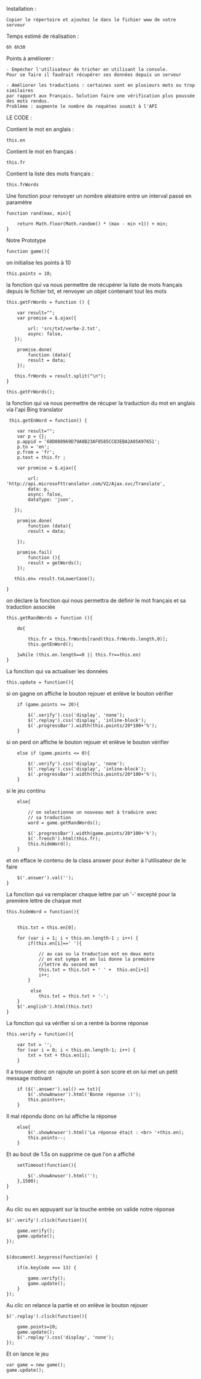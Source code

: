 
Installation :

	Copier le répertoire et ajoutez le dans le fichier www de votre serveur


Temps estimé de réalisation : 

	6h 6h30

Points à améliorer : 

	- Empécher l'utilisateur de tricher en utilisant la console.
	Pour se faire il faudrait récupérer ses données depuis un serveur

	- Améliorer les traductions : certaines sont en plusieurs mots ou trop similaires 
	par rapport aux Français. Solution faire une vérification plus poussée des mots rendus.
	Problème : augmente le nombre de requètes soumit à l'API




LE CODE : 




Contient le mot en anglais : 

	this.en

Contient le mot en français : 

	this.fr

Contient la liste des mots français :

	this.frWords

Une fonction pour renvoyer un nombre aléatoire
entre un interval passé en paramètre

	function rand(max, min){

		return Math.floor(Math.random() * (max - min +1)) + min;
	}

Notre Prototype

	function game(){

on initialise les points à 10

	this.points = 10;
	
la fonction qui va nous permettre de récupérer
la liste de mots français depuis le fichier txt,
et renvoyer un objet contenant tout les mots

	this.getFrWords = function () {

	    var result="";	
	    var promise = $.ajax({

			url: 'src/txt/verbe-2.txt',
			async: false,    
	   });    

	    promise.done(
	    	function (data){         	
	      	result = data;
	    });

	   this.frWords = result.split("\n");   
	}

	this.getFrWords();

la fonction qui va nous permettre de récuper
la traduction du mot en anglais via l'api Bing translator

	 this.getEnWord = function() {

	    var result="";
	    var p = {};
		p.appid = '68D088969D79A8B23AF8585CC83EBA2A05A97651';
		p.to = 'en';
		p.from = 'fr';
		p.text = this.fr ;
		
	    var promise = $.ajax({

			url: 'http://api.microsofttranslator.com/V2/Ajax.svc/Translate',
			data: p,
	        async: false,
	        dataType: 'json',
	      
	   });    

	    promise.done(
	    	function (data){         	
	      	result = data;
	      	
	    });
		
		promise.fail(
	    	function (){         	
	      	result = getWords();
	    });

	   this.en= result.toLowerCase();
	  
	}

			
on déclare la fonction qui nous permettra de définir le mot français et sa traduction associée	

	this.getRandWords = function (){
		
		do{
			
			this.fr = this.frWords[rand(this.frWords.length,0)];
			this.getEnWord();

		}while (this.en.length==0 || this.fr==this.en)		
	}	


La fonction qui va actualiser les données

	this.update = function(){
		
si on gagne on affiche le bouton rejouer et enlève le bouton vérifier

		if (game.points >= 20){

			$('.verify').css('display', 'none');
			$('.replay').css('display', 'inline-block');
			$('.progressBar').width(this.points/20*100+'%');		
		}
		
si on perd on affiche le bouton rejouer et enlève le bouton vérifier

		else if (game.points <= 0){

			$('.verify').css('display', 'none');
			$('.replay').css('display', 'inline-block');
			$('.progressBar').width(this.points/20*100+'%');
		}

si le jeu continu

		else{

			// on selectionne un nouveau mot à traduire avec 
			// sa traduction
			word = game.getRandWords();

			$('.progressBar').width(game.points/20*100+'%');
			$('.french').html(this.fr);
			this.hideWord();
		}

et on efface le contenu de la class answer pour
éviter à l'utilisateur de le faire

		$('.answer').val('');
	}

La fonction qui va remplacer chaque lettre par un '-'
excepté pour la première lettre de chaque mot

	this.hideWord = function(){


		this.txt = this.en[0];
		
		for (var i = 1; i < this.en.length-1 ; i++) {
			if(this.en[i]==' '){

			 	// au cas ou la traduction est en deux mots
			 	// on est sympa et on lui donne la première
			 	//lettre du second mot
			 	this.txt = this.txt + ' ' +  this.en[i+1]
			 	i++;
			}
			 		
			 else
			 	this.txt = this.txt + '-';
		}
		$('.english').html(this.txt)
	}

La fonction qui va vérifier si on a rentré la bonne réponse

	this.verify = function(){

		var txt = '';
		for (var i = 0; i < this.en.length-1; i++) {
			txt = txt + this.en[i];
		}

Il a trouver donc on rajoute un point à son score
et on lui met un petit message motivant		

		if ($('.answer').val() == txt){
			$('.showAnwser').html('Bonne réponse :)');
			this.points++;
		}			
Il mal répondu donc on lui affiche la réponse	

		else{
			$('.showAnwser').html('La réponse était : <br> '+this.en);
			this.points--;
		}
Et au bout de 1.5s on supprime ce que l'on a affiché

		setTimeout(function(){

			$('.showAnwser').html('');
		},1500);
	}
}

Au clic ou en appuyant sur la touche entrée on valide notre réponse

	$('.verify').click(function(){

		game.verify();
		game.update();
	});


	$(document).keypress(function(e) {

	    if(e.keyCode === 13) {

	    	game.verify();
	    	game.update();
		}
	});

Au clic on relance la partie et on enlève le bouton rejouer

	$('.replay').click(function(){

		game.points=10;
		game.update();
		$('.replay').css('display', 'none');
	});

Et on lance le jeu 

	var game = new game();
	game.update();
